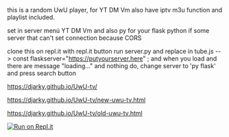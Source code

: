 this is a random UwU player, for YT DM Vm also have iptv m3u function and playlist included. 

set in server menú YT DM Vm and also py for your flask python if some server that can't set connection because CORS


clone this on repl.it with repl.it button
run server.py and replace in tube.js --> const flaskserver="https://putyourserver.here" ;
and when you load and there are message "loading..." and nothing do, change server to 'py flask' and press search button 


https://djarky.github.io/UwU-tv/


https://djarky.github.io/UwU-tv/new-uwu-tv.html


https://djarky.github.io/UwU-tv/old-uwu-tv.html



[![Run on Repl.it](https://replit.com/badge/github/djarky/UwU-tv)](https://replit.com/new/github/djarky/UwU-tv)
